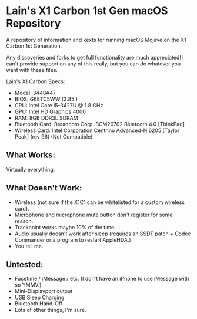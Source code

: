 # Lain's X1 Carbon 1st Gen macOS Repository
A repository of information and kexts for running macOS Mojave on the X1 Carbon 1st Generation.

Any discoveries and forks to get full functionality are much appreciated! I can't provide support on any of this really, but you can do whatever you want with these files.

Lain's X1 Carbon Specs:
- Model: 3448A47
- BIOS: G6ETC5WW (2.85 )
- CPU: Intel Core i5-3427U @ 1.8 GHz 
- GPU: Intel HD Graphics 4000 
- RAM: 8GB DDR3L SDRAM 
- Bluetooth Card: Broadcom Corp. BCM20702 Bluetooth 4.0 [ThinkPad]
- Wireless Card: Intel Corporation Centrino Advanced-N 6205 [Taylor Peak] (rev 96) (Not Compatible)

## What Works:
Virtually everything.

## What Doesn't Work:
- Wireless (not sure if the X1C1 can be whitelisted for a custom wireless card).
- Microphone and microphone mute button don't register for some reason.
- Trackpoint works maybe 10% of the time.
- Audio usually doesn't work after sleep (requires an SSDT patch + Codec Commander or a program to restart AppleHDA.)
- You tell me.

## Untested:
- Facetime / iMessage / etc. (I don't have an iPhone to use iMessage with so YMMV.)
- Mini-Displayport output
- USB Sleep Charging
- Bluetooth Hand-Off
- Lots of other things, I'm sure. 
